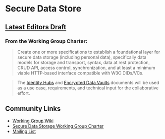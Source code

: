 # Secure Data Store

## [Latest Editors Draft](https://identity.foundation/secure-data-store/)

### From the Working Group Charter:

> Create one or more specifications to establish a foundational layer for secure data storage (including personal data), specifically
data models for storage and transport, syntax, data at rest protection, CRUD API, access control, synchronization, and at least a
minimum viable HTTP-based interface compatible with W3C DIDs/VCs.

> The [Identity Hubs](./identity-hub) and [Encrypted Data Vaults](./encrypted-data-vaults) documents will be used as a use case, requirements, and technical input for the
collaborative effort.

## Community Links

- [Working Group Wiki](https://dif.groups.io/g/sds-wg/wiki)
- [Secure Data Storage Working Group Charter](https://drive.google.com/file/d/1vf2CsD9QZstzrd6CJ4WFVHw0WKwwNLHf/view)
- [Mailing List](https://dif.groups.io/g/sds-wg/wiki/home)

